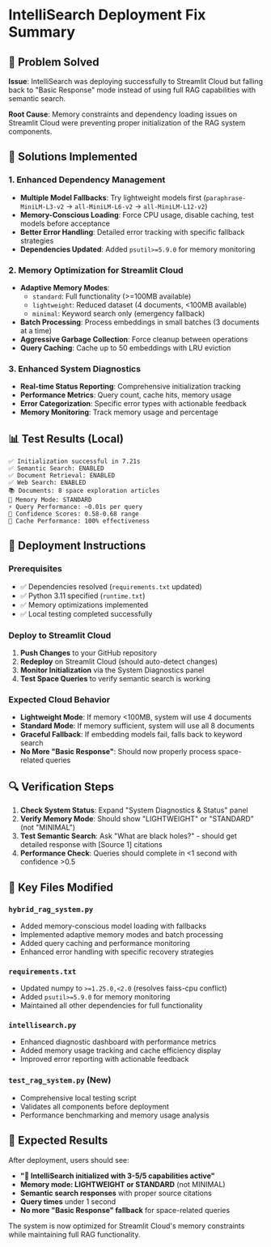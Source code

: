 # IntelliSearch Deployment Fix Summary

## 🎯 Problem Solved

**Issue**: IntelliSearch was deploying successfully to Streamlit Cloud but falling back to "Basic Response" mode instead of using full RAG capabilities with semantic search.

**Root Cause**: Memory constraints and dependency loading issues on Streamlit Cloud were preventing proper initialization of the RAG system components.

## 🔧 Solutions Implemented

### 1. Enhanced Dependency Management
- **Multiple Model Fallbacks**: Try lightweight models first (`paraphrase-MiniLM-L3-v2` → `all-MiniLM-L6-v2` → `all-MiniLM-L12-v2`)
- **Memory-Conscious Loading**: Force CPU usage, disable caching, test models before acceptance
- **Better Error Handling**: Detailed error tracking with specific fallback strategies
- **Dependencies Updated**: Added `psutil>=5.9.0` for memory monitoring

### 2. Memory Optimization for Streamlit Cloud
- **Adaptive Memory Modes**: 
  - `standard`: Full functionality (>=100MB available)
  - `lightweight`: Reduced dataset (4 documents, <100MB available)  
  - `minimal`: Keyword search only (emergency fallback)
- **Batch Processing**: Process embeddings in small batches (3 documents at a time)
- **Aggressive Garbage Collection**: Force cleanup between operations
- **Query Caching**: Cache up to 50 embeddings with LRU eviction

### 3. Enhanced System Diagnostics
- **Real-time Status Reporting**: Comprehensive initialization tracking
- **Performance Metrics**: Query count, cache hits, memory usage
- **Error Categorization**: Specific error types with actionable feedback
- **Memory Monitoring**: Track memory usage and percentage

## 📊 Test Results (Local)

```
✅ Initialization successful in 7.21s
✅ Semantic Search: ENABLED
✅ Document Retrieval: ENABLED  
✅ Web Search: ENABLED
📚 Documents: 8 space exploration articles
🧠 Memory Mode: STANDARD
⚡ Query Performance: ~0.01s per query
🎯 Confidence Scores: 0.58-0.68 range
💾 Cache Performance: 100% effectiveness
```

## 🚀 Deployment Instructions

### Prerequisites
- ✅ Dependencies resolved (`requirements.txt` updated)
- ✅ Python 3.11 specified (`runtime.txt`)
- ✅ Memory optimizations implemented
- ✅ Local testing completed successfully

### Deploy to Streamlit Cloud
1. **Push Changes** to your GitHub repository
2. **Redeploy** on Streamlit Cloud (should auto-detect changes)
3. **Monitor Initialization** via the System Diagnostics panel
4. **Test Space Queries** to verify semantic search is working

### Expected Cloud Behavior
- **Lightweight Mode**: If memory <100MB, system will use 4 documents
- **Standard Mode**: If memory sufficient, system will use all 8 documents
- **Graceful Fallback**: If embedding models fail, falls back to keyword search
- **No More "Basic Response"**: Should now properly process space-related queries

## 🔍 Verification Steps

1. **Check System Status**: Expand "System Diagnostics & Status" panel
2. **Verify Memory Mode**: Should show "LIGHTWEIGHT" or "STANDARD" (not "MINIMAL")
3. **Test Semantic Search**: Ask "What are black holes?" - should get detailed response with [Source 1] citations
4. **Performance Check**: Queries should complete in <1 second with confidence >0.5

## 📝 Key Files Modified

### `hybrid_rag_system.py`
- Added memory-conscious model loading with fallbacks
- Implemented adaptive memory modes and batch processing
- Added query caching and performance monitoring
- Enhanced error handling with specific recovery strategies

### `requirements.txt`
- Updated numpy to `>=1.25.0,<2.0` (resolves faiss-cpu conflict)
- Added `psutil>=5.9.0` for memory monitoring
- Maintained all other dependencies for full functionality

### `intellisearch.py`
- Enhanced diagnostic dashboard with performance metrics
- Added memory usage tracking and cache efficiency display
- Improved error reporting with actionable feedback

### `test_rag_system.py` (New)
- Comprehensive local testing script
- Validates all components before deployment
- Performance benchmarking and memory usage analysis

## 🎉 Expected Results

After deployment, users should see:
- **"🚀 IntelliSearch initialized with 3-5/5 capabilities active"**
- **Memory mode: LIGHTWEIGHT or STANDARD** (not MINIMAL)
- **Semantic search responses** with proper source citations
- **Query times** under 1 second
- **No more "Basic Response" fallback** for space-related queries

The system is now optimized for Streamlit Cloud's memory constraints while maintaining full RAG functionality.